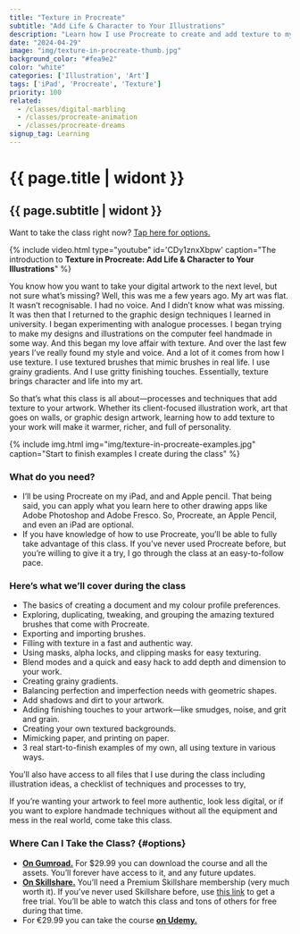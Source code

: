 ```yaml
---
title: "Texture in Procreate"
subtitle: "Add Life & Character to Your Illustrations"
description: "Learn how I use Procreate to create and add texture to my illustrations."
date: "2024-04-29"
image: "img/texture-in-procreate-thumb.jpg"
background_color: "#fea9e2"
color: "white"
categories: ['Illustration', 'Art']
tags: ['iPad', 'Procreate', 'Texture']
priority: 100
related:
  - /classes/digital-marbling
  - /classes/procreate-animation
  - /classes/procreate-dreams
signup_tag: Learning
---
```


# {{ page.title | widont }}
## {{ page.subtitle | widont }}

Want to take the class right now? [Tap here for options.](#options)

{% include video.html type="youtube" id='CDy1znxXbpw' caption="The introduction to **Texture in Procreate: Add Life & Character to Your Illustrations**" %}

You know how you want to take your digital artwork to the next level, but not sure what’s missing? Well, this was me a few years ago. My art was flat. It wasn’t recognisable. I had no voice. And I didn’t know what was missing. It was then that I returned to the graphic design techniques I learned in university. I began experimenting with analogue processes. I began trying to make my designs and illustrations on the computer feel handmade in some way. And this began my love affair with texture. And over the last few years I’ve really found my style and voice. And a lot of it comes from how I use texture. I use textured brushes that mimic brushes in real life. I use grainy gradients. And I use gritty finishing touches. Essentially, texture brings character and life into my art.

So that’s what this class is all about—processes and techniques that add texture to your artwork. Whether its client-focused illustration work, art that goes on walls, or graphic design artwork, learning how to add texture to your work will make it warmer, richer, and full of personality.

{% include img.html img="img/texture-in-procreate-examples.jpg" caption="Start to finish examples I create during the class" %}

### What do you need?

- I’ll be using Procreate on my iPad, and and Apple pencil. That being said, you can apply what you learn here to other drawing apps like Adobe Photoshop and Adobe Fresco. So, Procreate, an Apple Pencil, and even an iPad are optional.
- If you have knowledge of how to use Procreate, you’ll be able to fully take advantage of this class. If you’ve never used Procreate before, but you’re willing to give it a try, I go through the class at an easy-to-follow pace.

### Here’s what we’ll cover during the class

- The basics of creating a document and my colour profile preferences.
- Exploring, duplicating, tweaking, and grouping the amazing textured brushes that come with Procreate.
- Exporting and importing brushes.
- Filling with texture in a fast and authentic way.
- Using masks, alpha locks, and clipping masks for easy texturing.
- Blend modes and a quick and easy hack to add depth and dimension to your work.
- Creating grainy gradients.
- Balancing perfection and imperfection needs with geometric shapes.
- Add shadows and dirt to your artwork.
- Adding finishing touches to your artwork—like smudges, noise, and grit and grain.
- Creating your own textured backgrounds.
- Mimicking paper, and printing on paper.
- 3 real start-to-finish examples of my own, all using texture in various ways.

You’ll also have access to all files that I use during the class including illustration ideas, a checklist of techniques and processes to try, 

If you’re wanting your artwork to feel more authentic, look less digital, or if you want to explore handmade techniques without all the equipment and mess in the real world, come take this class.

### Where Can I Take the Class? {#options}

- [**On Gumroad.**](https://richarmstrong.gumroad.com/l/texture-in-procreate) For $29.99 you can download the course and all the assets. You’ll forever have access to it, and any future updates.
- [**On Skillshare.**](https://skl.sh/4aWAtQs) You’ll need a Premium Skillshare membership (very much worth it). If you’ve never used Skillshare before, use [this link](https://skl.sh/4aWAtQs) to get a free trial. You’ll be able to watch this class and tons of others for free during that time.
- For €29.99 you can take the course [**on Udemy.**](https://www.udemy.com/course/texture-in-procreate)
